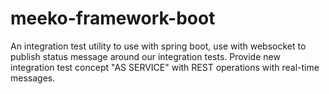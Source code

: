 # meeko-framework-boot
An integration test utility to use with spring boot, use with websocket to publish status message around our integration tests.
Provide new integration test concept "AS SERVICE" with REST operations with real-time messages.
